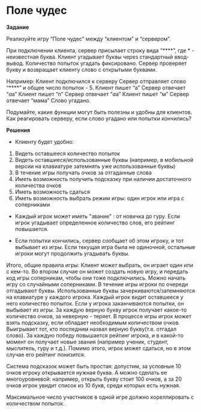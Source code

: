 # Поле чудес

**Задание**

Реализуйте игру “Поле чудес” между “клиентом” и “сервером”.

При подключении клиента, сервер присылает строку вида “****”, где * - неизвестная буква. Клиент угадывает буквы через стандартный ввод-вывод. Количество попыток угадать фиксировано. Сервер проверяет букву и возвращает клиенту слово с открытыми буквами.

Например:
Клиент подключился к серверу
Сервер отправляет слово “****” и общее число попыток - 5.
Клиент пишет “а”
Сервер отвечает “*а*а”
Клиент пишет “п”
Сервер отвечает “*а*а”
Клиент пишет “м”
Сервер отвечает “мама”
Слово угадано.

Подумайте, какие функции могут быть полезны и удобны для клиентов. Как реагировать серверу, если слово угадано или попытки кончились?

**Решения** 

* Клиенту будет удобно:
1) Видеть оставшееся количество попыток
2) Видеть оставшиеся/использованные буквы (например, в мобильной версии на клавиатуре затемнять уже использованные буквы)
3) В течение игры получать очков за отгаданные слова
4) Иметь возможность получить подсказку при наличии достаточного количества очков
5) Иметь возможность сдаться
6) Иметь возможность выбрать режим игры: один игрок или игра с соперниками

* Каждый игрок может иметь "звание" : от новичка до гуру. Если игрок угадывает определенное количество слов, его рейтинг повышается. 

* Если попытки кончились, сервер сообщает об этом игроку, и тот выбывает из игры. Если текущая игра была не одиночной, остальные 
игроки могут продолжить угадывать буквы. 

Итого, общие правила игры:
Клиент может выбрать, он играет один или с кем-то. Во втором случае он может создать новую игру, и передать код игры соперникам, чтобы они тоже подключились. Можно начать игру со случайными соперниками.
В течение игры игроки по очереди отгадывают буквы. Использованные буквы зачеркиваются/затемняются на клавиатуре у каждого игрока. Каждый игрок видит оставшееся у него количество попыток. Если у игрока заканчиваются попытки, он выбывает из игры. За каждую верную букву игрок получает какое-то количество очков, за неверную - теряет. В процессе игры игрок может взять подсказку, если обладает необходимым количеством очков. Выигрывает тот, кто последним назвал верную букву(т.е. отгадал слово). За каждую победу повышается рейтинг игрока, и в какой-то момент он получает новые звания (например ученик, студент, мыслитель, гуру и т.д.). Помимо этого, игрок может сдаться, но в этом случае его рейтинг понизится.

Система подсказок может быть простая: допустим, за условные 10 очков игроку открывается нужная буква. А можно сделать ее многоуровневой: например, открыть букву стоит 100 очков, а за 20 очков игрок увидит список из 10 букв, среди которых есть нужная.

Максимальное число участников в одной игре должно кореллировать с количеством попыток. 
